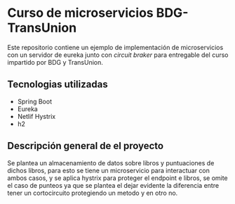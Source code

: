 # Curso de microservicios BDG-TransUnion
Este repositorio contiene un ejemplo de implementación de microservicios con un servidor de eureka junto con _circuit braker_ para entregable del curso impartido por BDG y TransUnion.

## Tecnologias utilizadas
- Spring Boot
- Eureka
- Netlif Hystrix
- h2

## Descripción general de el proyecto
Se plantea un almacenamiento de datos sobre libros y puntuaciones de dichos libros, para esto se tiene un microservicio para interactuar con ambos casos, y se aplica hystrix para proteger el endpoint e libros, se omite el caso de punteos ya que se plantea el dejar evidente la diferencia entre tener un cortocircuito protegiendo un metodo y en otro no. 
